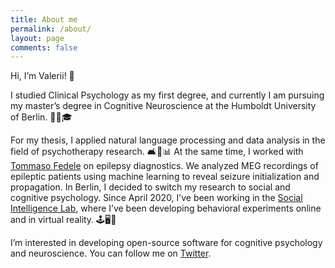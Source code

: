 ```yaml
---
title: About me
permalink: /about/
layout: page
comments: false
---
```


Hi, I’m Valerii! 👋

I studied Clinical Psychology as my first degree, and currently I am pursuing my master’s degree in Cognitive Neuroscience at the Humboldt University of Berlin. 🥰🧠🎓

For my thesis, I applied natural language processing and data analysis in the field of psychotherapy research. 🛋💬📊 At the same time, I worked with [Tommaso Fedele](https://github.com/tommytommy81) on epilepsy diagnostics. We analyzed MEG recordings of epileptic patients using machine learning to reveal seizure initialization and propagation. In Berlin, I decided to switch my research to social and cognitive psychology. Since April 2020, I’ve been working in the [Social Intelligence Lab](https://social-intelligence-group.github.io/), where I’ve been developing behavioral experiments online and in virtual reality. 🕹🖥🔮

I’m interested in developing open-source software for cognitive psychology and neuroscience. You can follow me on [Twitter](https://twitter.com/ValeriiChirkov).
